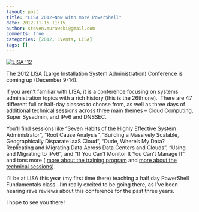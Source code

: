 ```yaml
---
layout: post
title: "LISA 2012–Now with more PowerShell"
date: 2012-11-15 11:15
author: steven.murawski@gmail.com
comments: true
categories: [2012, Events, LISA]
tags: []
---
```



<a href="https://www.usenix.org/conference/lisa12">![LISA &#39;12](https://www.usenix.org/sites/default/files/lisa12_banner_450x93.png) </a>  


The 2012 LISA (Large Installation System Administration) Conference is coming up (December 9-14).



If you aren’t familiar with LISA, it is a conference focusing on systems administration topics with a rich history (this is the 26th one).&#160; There are 47 different full or half-day classes to choose from, as well as three days of additional technical sessions across three main themes – Cloud Computing, Super Sysadmin, and IPv6 and DNSSEC.



You’ll find sessions like “Seven Habits of the Highly Effective System Administrator”, “Root Cause Analysis”, “Building a Massively Scalable, Geographically Disparate IaaS Cloud”, “Dude, Where’s My Data?&#160; Replicating and Migrating Data Across Data Centers and Clouds”, “Using and Migrating to IPv6”, and “If You Can’t Monitor It You Can’t Manage It” and tons more ( <a href="https://www.usenix.org/conference/lisa12/training-program/training-program" target="_blank">more about the training program</a> and <a href="https://www.usenix.org/conference/lisa12/tech-schedule/technical-sessions" target="_blank">more about the technical sessions</a>).



I’ll be at LISA this year (my first time there) teaching a half day PowerShell Fundamentals class.&#160; I’m really excited to be going there, as I’ve been hearing rave reviews about this conference for the past three years.



I hope to see you there!

